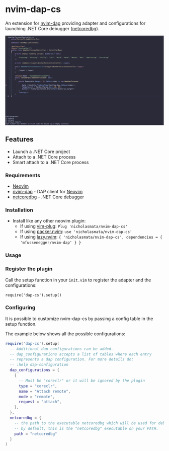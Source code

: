 # nvim-dap-cs

An extension for [nvim-dap][1] providing adapter and configurations for launching .NET Core debugger ([netcoredbg][2]).


![Configuration Selection Screenshot](./images/configuration_selection.png "Configuration Selection Screenshot")

## Features

- Launch a .NET Core project
- Attach to a .NET Core process
- Smart attach to a .NET Core process

### Requirements

- [Neovim][3]
- [nvim-dap][1] - DAP client for [Neovim][3]
- [netcoredbg][2] - .NET Core debugger

### Installation
- Install like any other neovim plugin:
  - If using [vim-plug][4]: `Plug 'nicholasmata/nvim-dap-cs'`
  - If using [packer.nvim][5]: `use 'nicholasmata/nvim-dap-cs'`
  - If using [lazy.nvim][6]: `{ 'nicholasmata/nvim-dap-cs', dependencies = { 'mfussenegger/nvim-dap' } }`

### Usage

### Register the plugin

Call the setup function in your `init.vim` to register the adapter and the configurations:

```vimL
require('dap-cs').setup()
```

### Configuring

It is possible to customize nvim-dap-cs by passing a config table in the setup function.

The example below shows all the possible configurations:

```lua
require('dap-cs').setup(
  -- Additional dap configurations can be added.
  -- dap_configurations accepts a list of tables where each entry
  -- represents a dap configuration. For more details do:
  -- :help dap-configuration
  dap_configurations = {
    {
      -- Must be "coreclr" or it will be ignored by the plugin
      type = "coreclr",
      name = "Attach remote",
      mode = "remote",
      request = "attach",
    },
  },
  netcoredbg = {
    -- the path to the executable netcoredbg which will be used for debugging.
    -- by default, this is the "netcoredbg" executable on your PATH.
    path = "netcoredbg" 
  }
)
```

[1]: https://github.com/mfussenegger/nvim-dap
[2]: https://github.com/Samsung/netcoredbg
[3]: https://github.com/neovim/neovim
[4]: https://github.com/junegunn/vim-plug
[5]: https://github.com/wbthomason/packer.nvim
[6]: https://github.com/folke/lazy.nvim
